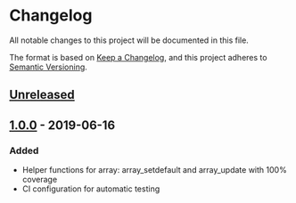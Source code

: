 # Changelog
All notable changes to this project will be documented in this file.

The format is based on [Keep a Changelog](https://keepachangelog.com/en/1.0.0/),
and this project adheres to [Semantic Versioning](https://semver.org/spec/v2.0.0.html).

## [Unreleased]

## [1.0.0] - 2019-06-16
### Added
- Helper functions for array: array_setdefault and array_update with 100% coverage
- CI configuration for automatic testing

[Unreleased]: https://github.com/NicolaCostantino/Seven/compare/v1.0.0...HEAD
[1.0.0]: https://github.com/NicolaCostantino/Seven/releases/tag/v1.0.0